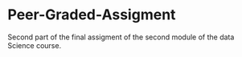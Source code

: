 # Peer-Graded-Assigment
Second part of the final assigment of the second module of the data Science course.
